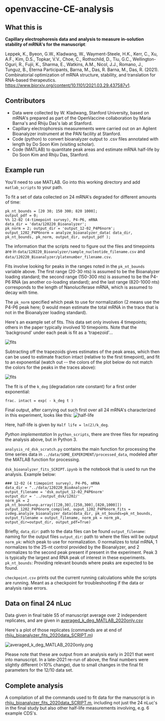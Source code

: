 # openvaccine-CE-analysis

## What this is
**Capillary electrophoresis data and analysis to measure in-solution stability of mRNA's for the manuscript**:

Leppek, K., Byeon, G.W., Kladwang, W., Wayment-Steele, H.K., Kerr, C., Xu, A.F., Kim, D.S., Topkar, V.V., Choe, C., Rothschild, D., Tiu, G.C., Wellington-Oguri, R., Fujii, K., Sharma, E., Watkins, A.M., Nicol, J.J., Romano, J., Tunguz, B., Eterna Participants, Barna, M., Das, R. Barna, M., Das, R. (2021). Combinatorial optimization of mRNA structure, stability, and translation for RNA-based therapeutics. https://www.biorxiv.org/content/10.1101/2021.03.29.437587v1.

## Contributors
+ Data were collected by W. Kladwang, Stanford University, based on mRNA's prepared as part of the OpenVaccine collaboration by Maria Barna's and Rhiju Das's lab at Stanford.
+ Capillary electrophoresis measurements were carried out on an Agilent Bioanalyzer instrument at the PAN facility at Stanford.
+ Code (python) to convert bioanalyzer output to .csv files annotated with length by Do Soon Kim (visiting scholar).
+ Code (MATLAB) to quantitate peak areas and estimate mRNA half-life by Do Soon Kim and Rhiju Das, Stanford.

## Example run
You'll need to use MATLAB. Go into this working directory and add `matlab_scripts` to your path.

To fit a set of data collected on 24 mRNA's degraded for different amounts of time:

```
pk_nt_bounds = [20 30; 150 300; 820 1000]; 
output_pdf = 0;
%% 12-02 (4-timepoint survey), P4-P6, mRNA
data_dir = 'data/120220_Bioanalyzer';
pk_norm = 2; output_dir = 'output_12-02_P4P6norm'; 
output_1202_P4P6norm = analyze_bioanalyzer_data( data_dir, pk_nt_bounds, pk_norm, output_dir, output_pdf );
```

The information that the scripts need to figure out the files and timepoints are in `data/120220_Bioanalyzer/sample_nucleotide_filename.csv` and `data/120220_Bioanalyzer/platenumber_filename.csv`. 

Fits involve looking for peaks in the ranges noted in the `pk_nt_bounds` variable above. The first range (20-30 nts) is assumed to be the Bioanalyzer loading standard; the second range (150-300 nts) is assumed to be the P4-P6 RNA (as another co-loading standard); and the last range (820-1000 nts) corresponds to the length of Nanoluciferase mRNA, which is assumed to decay with time. 

The `pk_norm` specified which peak to use for normalization (2 means use the P4-P6 peak here; 0 would mean estimate the total mRNA in the trace that is not in the Bioanalyzer loading standard).

Here's an example set of fits. This data set only involves 4 timepoints; others in the paper typically involved 10 timepoints. Note that the 'background' under each peak is fit as a 'trapezoid'...

![fits](assets/example_peaks.png)


Subtracting off the trapezoids gives estimates of the peak areas, which then can be used to estimate fraction intact (relative to the first timepoint), and fit to an exponential (watch out -- the colors of the plot below do not match the colors for the peaks in the traces above):

![fits](assets/example_fits.png)

The fit is of the `k_deg` (degradation rate constant) for a first order exponential:

```
frac. intact = exp( - k_deg t )
```

Final output, after carrying out such first over all 24 mRNA's characterized in this experiment, looks like this:
![half-life](assets/Half-life-summary.png)

Here, half-life is given by `Half life = ln(2)/k_deg`.

*Python implementation*
In `python_scripts`, there are three files for repeating the analysis above, but in Python 3.

`analysis_rd_dsk_scratch.py` contains the main function for processing the time series data in `../data/SOME_EXPERIMENT/processed_data`, modeled after the MATLAB function for processing.

`dsk_bioanalyzer_fits_SCRIPT.ipynb` is the notebook that is used to run the analysis. Example below:
```
### 12-02 (4 timepoint survey), P4-P6, mRNA
data_dir = "../data/120220_BioAnalyzer/"
output_filename = 'dsk_output_12-02_P4P6norm'
output_dir = '../output_dsk/1202/'
norm_pk = 2
pk_nt_bounds=np.array([[20,30],[250,300],[820,1000]])
output_1202_P4P6norm_compiled, ouput_1202_P4P6norm_fits = ivdeg.analyze_bioanalyzer_data(data_dir, pk_nt_bounds=pk_nt_bounds, output_filename = output_filename, norm_pk = norm_pk, output_dir=output_dir, output_pdf=True)
```
Briefly,
`data_dir`: path to the data files can be found
`output_filename`: naming for the output files
`output_dir`: path to where the files will be output
`norm_pk`: which peak to use for normalization. 0 normalizes to total mRNA, 1 normalizes to the 25-nt control provided by the Bioanalyzer, and 2 normalizes to the second peak present if present in the experiment. Peak 3 is typically the largest and RNA peak of interest in these experiments.
`pk_nt_bounds`: Providing relevant bounds where peaks are expected to be found. 

`checkpoint.csv` prints out the current running calculations while the scripts are running. Meant as a checkpoint for troubleshooting if the data or analysis raise errors.

## Data on final 24 nLuc
Data given in final table S5 of manuscript average over 2 independent replicates, and are given in [averaged\_k\_deg\_MATLAB\_2020only.csv](averaged_k_deg_MATLAB_2020only.csv)
 
 Here's a plot of those replicates (commands are at end of 
 [rhiju\_bioanalyzer\_fits\_2020data\_SCRIPT.m](`rhiju_bioanalyzer_fits_2020data_SCRIPT.m`))
 
![averaged_k_deg_MATLAB_2020only.png](averaged_k_deg_MATLAB_2020only.png)

Please note that these are output from an analysis early in 2021 that went into manuscript. In a late-2021 re-run of above, the final numbers were slightly different (<10% change), due to small changes in the final fit parameters for the 12/10 data set.

## Complete analysis
A compilation of all the commands used to fit data for the manuscript is in [rhiju\_bioanalyzer\_fits\_2020data\_SCRIPT.m](`rhiju_bioanalyzer_fits_2020data_SCRIPT.m`), including not just the 24 nLuc's in the final study but also other half-life measurements involving, e.g. 6 example CDS's.



